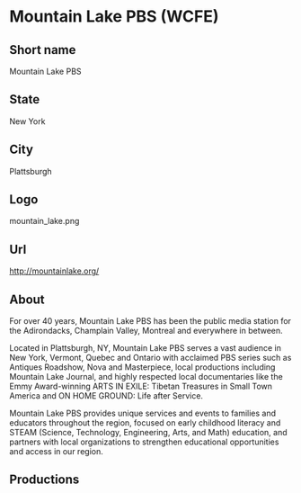 # Mountain Lake PBS (WCFE)

## Short name

Mountain Lake PBS

## State

New York

## City

Plattsburgh

## Logo

mountain\_lake.png

## Url

http://mountainlake.org/

## About

For over 40 years, Mountain Lake PBS has been the public media station for the Adirondacks, Champlain Valley, Montreal and everywhere in between.

Located in Plattsburgh, NY, Mountain Lake PBS serves a vast audience in New York, Vermont, Quebec and Ontario with acclaimed PBS series such as Antiques Roadshow, Nova and Masterpiece, local productions including Mountain Lake Journal, and highly respected local documentaries like the Emmy Award-winning ARTS IN EXILE: Tibetan Treasures in Small Town America and ON HOME GROUND: Life after Service.

Mountain Lake PBS provides unique services and events to families and educators throughout the region, focused on early childhood literacy and STEAM (Science, Technology, Engineering, Arts, and Math) education, and partners with local organizations to strengthen educational opportunities and access in our region.

## Productions


